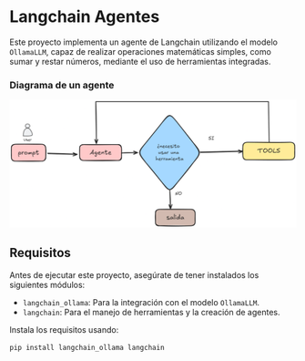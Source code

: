 # Langchain Agentes

Este proyecto implementa un agente de Langchain utilizando el modelo `OllamaLLM`, capaz de realizar operaciones matemáticas simples, como sumar y restar números, mediante el uso de herramientas integradas.

### Diagrama de un agente 
![Texto alternativo](public/agnte_d.png)


## Requisitos

Antes de ejecutar este proyecto, asegúrate de tener instalados los siguientes módulos:

- `langchain_ollama`: Para la integración con el modelo `OllamaLLM`.
- `langchain`: Para el manejo de herramientas y la creación de agentes.

Instala los requisitos usando:

```bash
pip install langchain_ollama langchain
